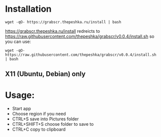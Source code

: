 # Installation
```shell
wget -qO- https://grabscr.thepeshka.ru/install | bash
```

https://grabscr.thepeshka.ru/install redreicts to https://raw.githubusercontent.com/thepeshka/grabscr/v0.0.4/install.sh so you can use:
```shell
wget -qO- https://raw.githubusercontent.com/thepeshka/grabscr/v0.0.4/install.sh | bash
```

## X11 (Ubuntu, Debian) only

# Usage:
 - Start app
 - Choose region if you need
 - CTRL+S save into Pictures folder
 - CTRL+SHIFT+S choose folder to save to
 - CTRL+C copy to clipboard